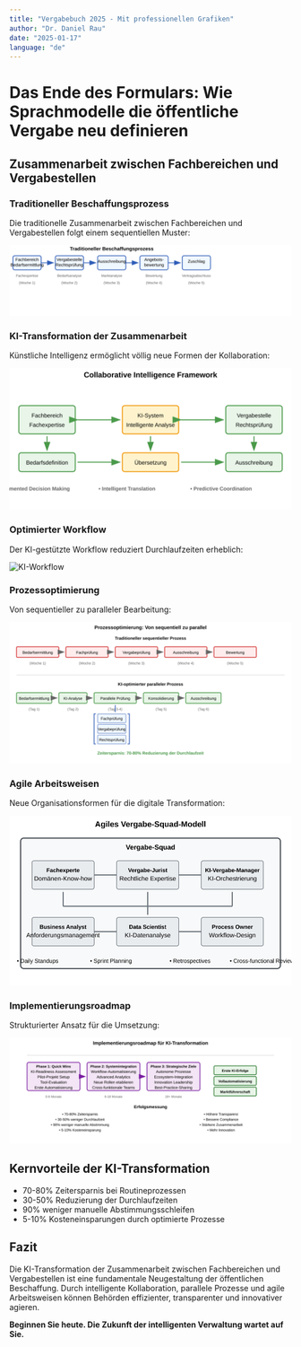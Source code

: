```yaml
---
title: "Vergabebuch 2025 - Mit professionellen Grafiken"
author: "Dr. Daniel Rau"
date: "2025-01-17"
language: "de"
---
```


# Das Ende des Formulars: Wie Sprachmodelle die öffentliche Vergabe neu definieren

## Zusammenarbeit zwischen Fachbereichen und Vergabestellen

### Traditioneller Beschaffungsprozess

Die traditionelle Zusammenarbeit zwischen Fachbereichen und Vergabestellen folgt einem sequentiellen Muster:

![Traditioneller Beschaffungsprozess](images/traditional_procurement_process.svg)

### KI-Transformation der Zusammenarbeit

Künstliche Intelligenz ermöglicht völlig neue Formen der Kollaboration:

![KI-Transformation](images/ki_transformation_collaboration.svg)

### Optimierter Workflow

Der KI-gestützte Workflow reduziert Durchlaufzeiten erheblich:

![KI-Workflow](images/ki_workflow_example.svg)

### Prozessoptimierung

Von sequentieller zu paralleler Bearbeitung:

![Parallel vs Sequential](images/parallel_vs_sequential_process.svg)

### Agile Arbeitsweisen

Neue Organisationsformen für die digitale Transformation:

![Agiles Squad](images/agile_vergabe_squad.svg)

### Implementierungsroadmap

Strukturierter Ansatz für die Umsetzung:

![Implementierungsroadmap](images/implementation_roadmap.svg)

## Kernvorteile der KI-Transformation

- 70-80% Zeitersparnis bei Routineprozessen
- 30-50% Reduzierung der Durchlaufzeiten  
- 90% weniger manuelle Abstimmungsschleifen
- 5-10% Kosteneinsparungen durch optimierte Prozesse

## Fazit

Die KI-Transformation der Zusammenarbeit zwischen Fachbereichen und Vergabestellen ist eine fundamentale Neugestaltung der öffentlichen Beschaffung. Durch intelligente Kollaboration, parallele Prozesse und agile Arbeitsweisen können Behörden effizienter, transparenter und innovativer agieren.

**Beginnen Sie heute. Die Zukunft der intelligenten Verwaltung wartet auf Sie.**
